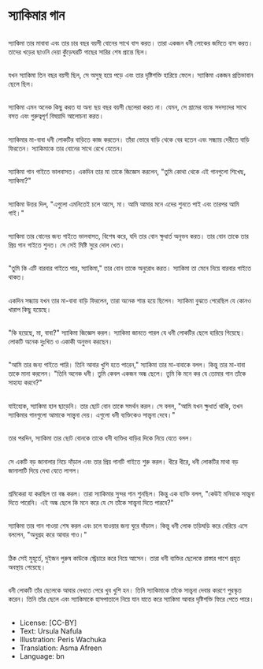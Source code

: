 # স্যাকিমার গান

##
স্যাকিমা তার মাবাবা এবং তার চার বছর বয়সী বোনের সাথে বাস করত। তারা একজন ধনী লোকের জমিতে বাস করত। তাদের খড়ের ছাওনি দেয়া কুঁড়েঘরটি গাছের সারির শেষ প্রান্তে ছিল।

##
যখন স্যাকিমা তিন বছর বয়সী ছিল, সে অসুস্থ হয়ে পড়ে এবং তার দৃষ্টিশক্তি হারিয়ে ফেলে। স্যাকিমা একজন প্রতিভাবান ছেলে ছিল।

##
স্যাকিমা এমন অনেক কিছু করত যা অন্য ছয় বছর বয়সী ছেলেরা করত না। যেমন, সে গ্রামের বয়স্ক সদস্যদের সাথে বসত এবং গুরুত্বপূর্ণ বিষয়াদি আলোচনা করত।

##
স্যাকিমার মা-বাবা ধনী লোকটির বাড়িতে কাজ করতেন। তাঁরা ভোরে বাড়ি থেকে বের হতেন এবং সন্ধ্যায় দেরীতে বাড়ি ফিরতেন। স্যাকিমাকে তার বোনের সাথে রেখে যেতেন।

##
স্যাকিমা গান গাইতে ভালবাসত। একদিন তার মা তাকে জিজ্ঞেস করলেন, "তুমি কোথা থেকে এই গানগুলো শিখেছ, স্যাকিমা?"

##
স্যাকিমা উত্তর দিল, "এগুলো এমনিতেই চলে আসে, মা। আমি আমার মনে এদের শুনতে পাই এবং তারপর আমি গাই।"

##
স্যাকিমা তার বোনের জন্য গাইতে ভালবাসত, বিশেষ করে, যদি তার বোন ক্ষুধার্ত অনুভব করত। তার বোন তাকে তার প্রিয় গান গাইতে শুনত। সে সেই মিষ্টি সুরে দোল খেত।

##
"তুমি কি এটি বারবার গাইতে পার, স্যাকিমা," তার বোন তাকে অনুরোধ করত। স্যাকিমা তা মেনে নিয়ে বারবার গাইতে থাকত।

##
একদিন সন্ধ্যায় যখন তার মা-বাবা বাড়ি ফিরলেন, তারা অনেক শান্ত হয়ে ছিলেন। স্যাকিমা বুঝতে পেরেছিল যে কোনও খারাপ কিছু হয়েছে।

##
"কি হয়েছে, মা, বাবা?" স্যাকিমা জিজ্ঞেস করল। স্যাকিমা জানতে পারল যে ধনী লোকটির ছেলে হারিয়ে গিয়েছে। লোকটি অনেক দুঃখিত ও একাকী অনুভব করছেন।

##
"আমি তার জন্য গাইতে পারি। তিনি আবার খুশি হতে পারেন," স্যাকিমা তার মা-বাবাকে বলল। কিন্তু তার মা-বাবা তাকে মানা করলেন। "তিনি অনেক ধনী। তুমি কেবল একজন অন্ধ ছেলে। তুমি কি মনে কর যে তোমার গান তাঁকে সাহায্য করবে?"

##
যাইহোক, স্যাকিমা হাল ছাড়েনি। তার ছোট বোন তাকে সমর্থন করল। সে বলল, "আমি যখন ক্ষুধার্ত থাকি, তখন স্যাকিমার গানগুলো আমাকে সান্ত্বনা দেয়। এগুলো ধনী ব্যক্তিকেও সান্ত্বনা দেবে।"

##
তার পরদিন, স্যাকিমা তার ছোট বোনকে তাকে ধনী ব্যক্তির বাড়ির দিকে নিয়ে যেতে বলল।

##
সে একটি বড় জানালার নিচে দাঁড়াল এবং তার প্রিয় গানটি গাইতে শুরু করল। ধীরে ধীরে, ধনী লোকটির মাথা বড় জানালাটি দিয়ে দেখা যেতে লাগল।

##
শ্রমিকেরা যা করছিল তা বন্ধ করল। তারা স্যাকিমার সুন্দর গান শুনছিল। কিন্তু এক ব্যক্তি বলল, "কেউই মনিবকে সান্ত্বনা দিতে পারেনি। এই অন্ধ ছেলে কি মনে করে যে সে তাঁকে সান্ত্বনা দিতে পারবে?"

##
স্যাকিমা তার গান গাওয়া শেষ করল এবং চলে যাওয়ার জন্য ঘুরে দাঁড়াল। কিন্তু ধনী লোক তড়িঘড়ি করে বেরিয়ে এসে বললেন, "অনুগ্রহ করে আবার গাও।"

##
ঠিক সেই মুহূর্তে, দুইজন পুরুষ কাউকে স্ট্রেচারে করে নিয়ে আসেন। তারা ধনী ব্যক্তির ছেলেকে রাস্তার পাশে প্রহৃত অবস্থায় পেয়েছে।

##
ধনী লোকটি তাঁর ছেলেকে আবার দেখতে পেরে খুব খুশি হন। তিনি স্যাকিমাকে তাঁকে সান্ত্বনা দেবার কারণে পুরস্কৃত করেন। তিনি তাঁর ছেলে এবং স্যাকিমাকে হাসপাতালে নিয়ে যান যাতে করে স্যাকিমা আবার দৃষ্টিশক্তি ফিরে পেতে পারে।

##
* License: [CC-BY]
* Text: Ursula Nafula
* Illustration: Peris Wachuka
* Translation: Asma Afreen
* Language: bn
